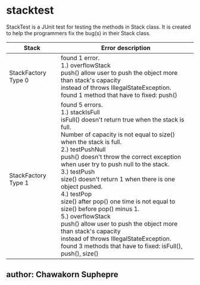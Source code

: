 # stacktest

StackTest is a JUnit test for testing the methods in Stack class. It is created to help the programmers fix the bug(s) in their Stack class.

Stack			| Error description
------------------------|------------------------------------------------------------------------------------------------------------------
StackFactory Type 0	| found 1 error. <br>1.) overflowStack<br>push() allow user to push the object more than stack's capacity<br>instead of throws IllegalStateException.<br>found 1 method that have to fixed: push()<br>
StackFactory Type 1	| found 5 errors.<br>1.) stackIsFull<br>isFull() doesn't return true when the stack is full.<br>Number of capacity is not equal to size() when the stack is full.<br>2.) testPushNull<br>push() doesn't throw the correct exception when user try to push null to the stack.<br>3.) testPush<br>size() doesn't return 1 when there is one object pushed.<br>4.) testPop<br>size() after pop() one time is not equal to size() before pop() minus 1.<br>5.) overflowStack<br>push() allow user to push the object more than stack's capacity<br>instead of throws IllegalStateException.<br>found 3 methods that have to fixed: isFull(), push(), size()

## author: Chawakorn Suphepre
